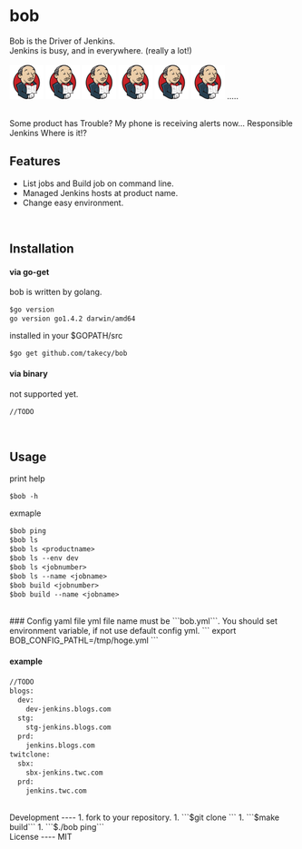 bob
===

Bob is the Driver of Jenkins.  
Jenkins is busy, and in everywhere.  (really a lot!)  
<br/>
![jenkins](./img/s_jenkins.png)
![jenkins](./img/s_jenkins.png)
![jenkins](./img/s_jenkins.png)
![jenkins](./img/s_jenkins.png)
![jenkins](./img/s_jenkins.png)
![jenkins](./img/s_jenkins.png)
.....  

<br/>
Some product has Trouble?  
My phone is receiving alerts now...  
Responsible Jenkins Where is it!?

<br/>

Features
----
* List jobs and Build job on command line.
* Managed Jenkins hosts at product name.
* Change easy environment.

<br/>

Installation
----
#### via go-get
bob is written by golang.  
```
$go version
go version go1.4.2 darwin/amd64
```  
installed in your $GOPATH/src
```
$go get github.com/takecy/bob
```

#### via binary
not supported yet.
```
//TODO
```

<br/>

Usage
---
print help
```
$bob -h
```
exmaple
```
$bob ping
$bob ls
$bob ls <productname>
$bob ls --env dev
$bob ls <jobnumber>
$bob ls --name <jobname>
$bob build <jobnumber>
$bob build --name <jobname>
```

<br/>
### Config yaml file
yml file name must be ```bob.yml```.  
You should set environment variable, if not use default config yml.
```
export BOB_CONFIG_PATHL=/tmp/hoge.yml
```

#### example
```
//TODO
blogs:
  dev:
    dev-jenkins.blogs.com
  stg:
    stg-jenkins.blogs.com
  prd:
    jenkins.blogs.com
twitclone:
  sbx:
    sbx-jenkins.twc.com
  prd:
    jenkins.twc.com
```

<br/>
Development
----
1. fork to your repository.
1. ```$git clone <your repository url>```
1. ```$make build```
1. ```$./bob ping```

<br/>
License
----
MIT
